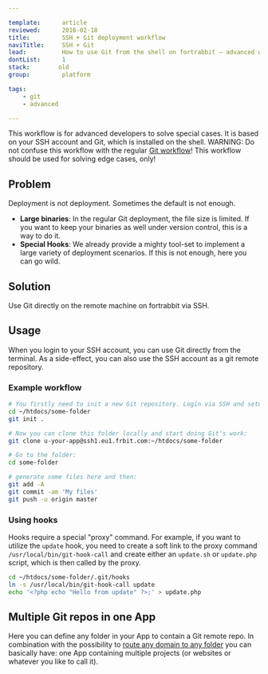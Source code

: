 ```yaml
---

template:      article
reviewed:      2016-02-18
title:         SSH + Git deployment workflow
naviTitle:     SSH + Git
lead:          How to use Git from the shell on fortrabbit — advanced worflow, special case.
dontList:      1
stack:        old
group:         platform

tags:
    - git
    - advanced

---
```


This workflow is for advanced developers to solve special cases. It is based on your SSH account and Git, which is installed on the shell. WARNING: Do not confuse this workflow with the regular [Git workflow](git)! This workflow should be used for solving edge cases, only!



## Problem

Deployment is not deployment. Sometimes the default is not enough.

* **Large binaries**: In the regular Git deployment, the file size is limited. If you want to keep your binaries as well under version control, this is a way to do it.
* **Special Hooks**: We already provide a mighty tool-set to implement a large variety of deployment scenarios. If this is not enough, here you can go wild.


## Solution

Use Git directly on the remote machine on fortrabbit via SSH.


## Usage

When you login to your SSH account, you can use Git directly from the terminal. As a side-effect, you can also use the SSH account as a git remote repository.


### Example workflow

```bash
# You firstly need to init a new Git repository. Login via SSH and setup an empty folder on the remote:
cd ~/htdocs/some-folder
git init .

# Now you can clone this folder locally and start doing Git's work:
git clone u-your-app@ssh1.eu1.frbit.com:~/htdocs/some-folder

# Go to the folder:
cd some-folder

# generate some files here and then:
git add -A
git commit -am 'My files'
git push -u origin master
```

### Using hooks

Hooks require a special "proxy" command. For example, if you want to utilize the `update` hook, you need to create a soft link to the proxy command `/usr/local/bin/git-hook-call` and create either an `update.sh` or `update.php` script, which is then called by the proxy.

```bash
cd ~/htdocs/some-folder/.git/hooks
ln -s /usr/local/bin/git-hook-call update
echo '<?php echo "Hello from update" ?>;' > update.php
```

## Multiple Git repos in one App

Here you can define any folder in your App to contain a Git remote repo. In combination with the possibility to [route any domain to any folder](artciles/domains#setting-the-root-path) you can basically have: one App containing multiple projects (or websites or whatever you like to call it).